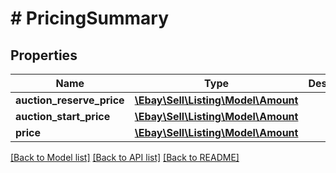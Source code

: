 # # PricingSummary

## Properties

Name | Type | Description | Notes
------------ | ------------- | ------------- | -------------
**auction_reserve_price** | [**\Ebay\Sell\Listing\Model\Amount**](Amount.md) |  | [optional]
**auction_start_price** | [**\Ebay\Sell\Listing\Model\Amount**](Amount.md) |  | [optional]
**price** | [**\Ebay\Sell\Listing\Model\Amount**](Amount.md) |  | [optional]

[[Back to Model list]](../../README.md#models) [[Back to API list]](../../README.md#endpoints) [[Back to README]](../../README.md)
